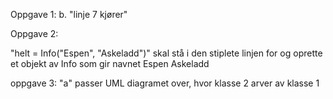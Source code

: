 
Oppgave 1: 
b. "linje 7 kjører"

Oppgave 2: 

"helt = Info("Espen", "Askeladd")" skal stå i den stiplete linjen for og oprette et objekt av Info som gir navnet Espen Askeladd 

oppgave 3: 
 "a" passer UML diagramet over, hvor klasse 2 arver av klasse 1

